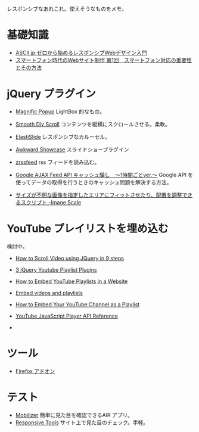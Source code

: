 レスポンシブなあれこれ。使えそうなものをメモ。

# 基礎知識

* [ASCII.jp:ゼロから始めるレスポンシブWebデザイン入門](http://ascii.jp/elem/000/000/700/700611/)
* [スマートフォン時代のWebサイト制作 第1回　スマートフォン対応の重要性とその方法](http://www.adobe.com/jp/devnet/dreamweaver/articles/smartphone_web_part1.html)

# jQuery プラグイン

* [Magnific Popup](http://dimsemenov.com/plugins/magnific-popup/) LightBox 的なもの。
* [Smooth Div Scroll](http://smoothdivscroll.com/) コンテンツを縦横にスクロールさせる。柔軟。
* [ElastiSlide](http://tympanus.net/codrops/2011/09/12/elastislide-responsive-carousel/) レスポンシブなカルーセル。
* [Awkward Showcase](http://www.awkwardgroup.com/sandbox/awkward-showcase-a-jquery-plugin/) スライドショープラグイン

* [zrssfeed](http://www.zazar.net/developers/jquery/zrssfeed/) rss フィードを読み込む。
* [Google AJAX Feed API キャッシュ騙し　〜1時間ごとver.〜](http://bass-inu.hateblo.jp/entry/20090704/1246715391) Google API を使ってデータの取得を行うときのキャッシュ問題を解決する方法。

* [サイズが不明な画像を指定したエリアにフィットさせたり、配置を調整できるスクリプト -Image Scale](http://coliss.com/articles/build-websites/operation/javascript/jquery-plugin-image-scale.html)

# YouTube プレイリストを埋め込む

検討中。

* [How to Scroll Video using JQuery in 9 steps](http://blogs.msdn.com/b/thebeebs/archive/2010/11/02/how-to-scroll-video-using-jquery-in-9-steps.aspx)

* [3 jQuery Youtube Playlist Plugins](http://www.net-kit.com/jquery-youtube-playlist-plugins/)
* [How to Embed YouTube Playlists in a Website](http://www.labnol.org/internet/embed-youtube-playlists/17687/)
* [Embed videos and playlists](http://support.google.com/youtube/bin/answer.py?hl=en-GB&answer=171780)

* [How to Embed Your YouTube Channel as a Playlist](http://konstruktors.com/blog/web-development/3384-embed-youtube-channel-playlist/)
* [YouTube JavaScript Player API Reference](https://developers.google.com/youtube/js_api_reference)

* []()

# ツール

- [Firefox アドオン](http://www.mozilla.jp/firefox/webdev/)

# テスト

* [Mobilizer](http://www.springbox.com/mobilizer/) 簡単に見た目を確認できるAIR アプリ。
* [Responsive Tools](http://responsivetools.com/) サイト上で見た目のチェック。手軽。
